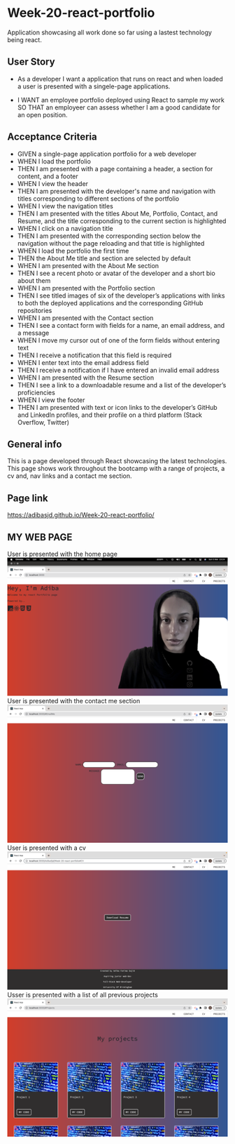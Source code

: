 # Week-20-react-portfolio

Application showcasing all work done so far using a lastest technology being react.

## User Story

- As a developer I want a application that runs on react and when loaded a user is presented with a singele-page applications.

- I WANT an employee portfolio deployed using React to sample my work 
SO THAT an employeer can assess whether I am a good candidate for an open position.


## Acceptance Criteria
- GIVEN a single-page application portfolio for a web developer
- WHEN I load the portfolio
- THEN I am presented with a page containing a header, a section for content, and a footer
- WHEN I view the header
- THEN I am presented with the developer's name and navigation with titles corresponding to different sections of the portfolio
- WHEN I view the navigation titles
- THEN I am presented with the titles About Me, Portfolio, Contact, and Resume, and the title corresponding to the current section is highlighted
- WHEN I click on a navigation title
- THEN I am presented with the corresponding section below the navigation without the page reloading and that title is highlighted
- WHEN I load the portfolio the first time
- THEN the About Me title and section are selected by default
- WHEN I am presented with the About Me section
- THEN I see a recent photo or avatar of the developer and a short bio about them
- WHEN I am presented with the Portfolio section
- THEN I see titled images of six of the developer’s applications with links to both the deployed applications and the corresponding GitHub repositories
- WHEN I am presented with the Contact section
- THEN I see a contact form with fields for a name, an email address, and a message
- WHEN I move my cursor out of one of the form fields without entering text
- THEN I receive a notification that this field is required
- WHEN I enter text into the email address field
- THEN I receive a notification if I have entered an invalid email address
- WHEN I am presented with the Resume section
- THEN I see a link to a downloadable resume and a list of the developer’s proficiencies
- WHEN I view the footer
- THEN I am presented with text or icon links to the developer’s GitHub and LinkedIn profiles, and their profile on a third platform (Stack Overflow, Twitter)


 
 

 

## General info
This is a page developed through React showcasing the latest technologies. This page shows work throughout the bootcamp with a range of projects, a cv and, nav links and a contact me section. 

## Page link
https://adibasjd.github.io/Week-20-react-portfolio/



## MY WEB PAGE
User is presented with the home page
![](./images/React-1.png)
User is presented with the contact me section
![](./images/React-2.png)
User is presented with a cv 
![](./images/React-0.3.png)
Usser is presented with a list of all previous projects
![](./images/React-4.png)